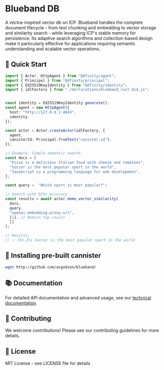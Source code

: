 # Blueband DB

A vectra-inspired vector db on ICP. Blueband handles the complete document lifecycle - from text chunking and embedding to vector storage and similarity search - while leveraging ICP's stable memory for persistence. Its adaptive search algorithms and collection-based design make it particularly effective for applications requiring semantic understanding and scalable vector operations.


## 🚀 Quick Start

```typescript
import { Actor, HttpAgent } from "@dfinity/agent";
import { Principal } from "@dfinity/principal";
import { Ed25519KeyIdentity } from "@dfinity/identity";
import { idlFactory } from "./declarations/blueband_rust.did.js";


const identity = Ed25519KeyIdentity.generate();
const agent = new HttpAgent({
  host: "http://127.0.0.1:4943", 
  identity,
});

const actor = Actor.createActor(idlFactory, {
  agent,
  canisterId: Principal.fromText("canister-id"),
});

// Example: Simple semantic search
const docs = [
  "Pizza is a delicious Italian food with cheese and tomatoes",
  "Soccer is the most popular sport in the world",
  "JavaScript is a programming language for web development",
];

const query =  "Which sport is most popular?";

// Search with 91%+ accuracy
const results = await actor.demo_vector_similarity(
  docs,
  query,
  "openai-embedding-proxy-url",
  [1], // Return top result
  []
);

// Results:
// ✅ [91.1%] Soccer is the most popular sport in the world
```

## 🔧 Installing pre-built cannister

```bash
wget http://github.com/acgodson/blueband/
```

## 📚 Documentation

For detailed API documentation and advanced usage, see our [technical documentation](docs.md).

## 🤝 Contributing

We welcome contributions! Please see our contributing guidelines for more details.

## 📄 License

MIT License - see LICENSE file for details
